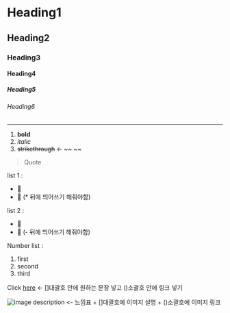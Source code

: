 <!-- 제목 -->
# Heading1
## Heading2
### Heading3
#### Heading4
##### Heading5
###### Heading6

<!-- 수평 라인 추가 --> 
___

<!-- 글씨체 -->
1. **bold**
2. *italic*
3. ~~strikethrough~~ <- ~~ ~~

<!-- 인용 -->
>Quote

<!-- 목록 -->
list 1 :
* 🍉
* 🍓
(* 뒤에 띄어쓰기 해줘야함)

list 2 :
- 🍑
- 🍋
(- 뒤에 띄어쓰기 해줘야함)

<!-- 숫자 리스트 -->
Number list :
1. first
2. second
3. third

<!-- 링크 -->
Click [here](naver.com)
<- []대괄호 안에 원하는 문장 넣고 ()소괄호 안에 링크 넣기

<!-- 이미지 추가(링크) -->
![image description]([https://ssstory.tistory.com/entry/%EA%B7%80%EC%97%AC%EC%9A%B4-%EA%B0%95%EC%95%84%EC%A7%80-%EC%BA%90%EB%A6%AD%ED%84%B0.jpg](https://blog.kakaocdn.net/dn/3QnFw/btrzDuGrysQ/eFkkwdOTgJnPkO9XPTIZM1/img.png))
<- 느낌표 + []대괄호에 이미지 설명 + ()소괄호에 이미지 링크

